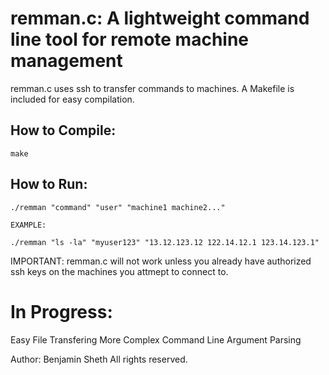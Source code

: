
# remman.c: A lightweight command line tool for remote machine management

remman.c uses ssh to transfer commands to machines. A Makefile is included for easy compilation.


## How to Compile:
  
    make

## How to Run:

    ./remman "command" "user" "machine1 machine2..."

    EXAMPLE:
    
    ./remman "ls -la" "myuser123" "13.12.123.12 122.14.12.1 123.14.123.1"


IMPORTANT: remman.c will not work unless you already have authorized ssh keys on the machines you
attmept to connect to. 

# In Progress:
Easy File Transfering
More Complex Command Line Argument Parsing

Author: Benjamin Sheth
All rights reserved.
